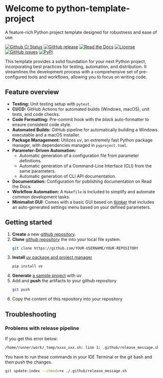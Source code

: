 <!-- This README.md is auto-generated from docs/index.md -->

# Welcome to python-template-project

A feature-rich Python project template designed for robustness and ease of use.

[![Github CI Status](https://github.com/pamagister/python-template-project/actions/workflows/main.yml/badge.svg)](https://github.com/pamagister/python-template-project/actions)
[![GitHub release](https://img.shields.io/github/v/release/pamagister/python-template-project)](https://github.com/pamagister/python-template-project/releases)
[![Read the Docs](https://readthedocs.org/projects/mbox-gmail-converter/badge/?version=stable)](https://mbox-gmail-converter.readthedocs.io/en/stable/)
[![License](https://img.shields.io/github/license/pamagister/python-template-project)](https://github.com/pamagister/python-template-project/blob/main/LICENSE)
[![GitHub issues](https://img.shields.io/github/issues/pamagister/python-template-project)](https://github.com/pamagister/python-template-project/issues)
[![PyPI](https://img.shields.io/pypi/v/python-template-project)](https://pypi.org/project/python-template-project/)


This template provides a solid foundation for your next Python project, incorporating best practices for testing, automation, and distribution. It streamlines the development process with a comprehensive set of pre-configured tools and workflows, allowing you to focus on writing code.


## Feature overview

* **Testing:** Unit testing setup with `pytest`.
* **CI/CD:** GitHub Actions for automated builds (Windows, macOS), unit tests, and code checks.
* **Code Formatting:** Pre-commit hook with the *black* auto-formatter to ensure consistent code style.
* **Automated Builds:** GitHub pipeline for automatically building a Windows executable and a macOS installer.
* **Package Management:** Utilizes *uv*, an extremely fast Python package manager, with dependencies managed in `pyproject.toml`.
* **Parameter-Driven Automation:**
    * Automatic generation of a configuration file from parameter definitions.
    * Automatic generation of a Command-Line Interface (CLI) from the same parameters.
    * Automatic generation of CLI API documentation.
* **Documentation:** Configuration for publishing documentation on Read the Docs.
* **Workflow Automation:** A `Makefile` is included to simplify and automate common development tasks.
* **Minimalist GUI:** Comes with a basic GUI based on [tkinker](https://tkdocs.com/tutorial/index.html) that includes an auto-generated settings menu based on your defined parameters.

## Getting started

1. **Create** a new [github repository](https://docs.github.com/en/repositories/creating-and-managing-repositories/creating-a-new-repository).
2. **Clone** [github repository](https://docs.github.com/en/repositories/creating-and-managing-repositories/cloning-a-repository) the into your local file system.
    ```bash
    git clone https://github.com/YOUR-USERNAME/YOUR-REPOSITORY
    ```
4. **Install** [uv package and project manager](https://docs.astral.sh/uv/getting-started/installation/)
    ```bash
    pip install uv
    ```
5. **Generate** [a sample project](https://docs.astral.sh/uv/guides/projects/#creating-a-new-project) with uv
6. Add and **push** the artifacts to your github repository
    ```bash
    git push
    ```
8. Copy the content of this repository into your repository

## Troubleshooting

### Problems with release pipeline

If you get this error below:
```bash
/home/runner/work/_temp/xxxx_xxx.sh: line 1: .github/release_message.sh: Permission denied
```

You have to run these commands in your IDE Terminal or the git bash and then push the changes.
```bash
git update-index --chmod=+x ./.github/release_message.sh
```

